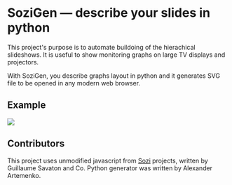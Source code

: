 SoziGen — describe your slides in python
========================================

This project's purpose is to automate buildoing of the hierachical slideshows. It is useful
to show monitoring graphs on large TV displays and projectors.

With SoziGen, you describe graphs layout in python and it generates SVG file to be
opened in any modern web browser.

Example
-------

![](https://raw.github.com/svetlyak40wt/sozigen/master/example.svg)

Contributors
------------

This project uses unmodified javascript from [Sozi][] projects, written by Guillaume Savaton and Co.
Python generator was written by Alexander Artemenko.

[sozi]: http://sozi.baierouge.fr/wiki/Sozi
